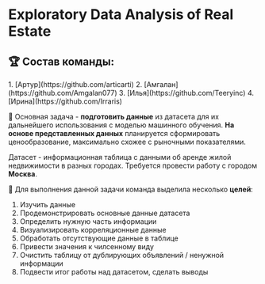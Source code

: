 <h1> Exploratory Data Analysis of Real Estate </a></h1>

<h2>🏆 Состав команды: </h2>
1. [Артур](https://github.com/articarti)
2. [Амгалан](https://github.com/Amgalan077)
3. [Илья](https://github.com/Teeryinc)
4. [Ирина](https://github.com/Irraris)

🎯 Основная задача - **подготовить данные** из датасета для их дальнейшего использования с моделью машинного обучения. **На основе представленных данных** планируется сформировать ценообразование, максимально схожее с рыночными показателями.

Датасет - информационная таблица с данными об аренде жилой недвижимости в разных городах. Требуется провести работу с городом **Москва**.


📝 Для выполнения данной задачи команда выделила несколько **целей**:
1. Изучить данные
2. Продемонстрировать основные данные датасета
3. Определить нужную часть информации
4. Визуализировать корреляционные данные
4. Обработать отсутствующие данные в таблице
5. Привести значения к чилсенному виду
6. Очистить таблицу от дублирующих объявлений / ненужной информации
7. Подвести итог работы над датасетом, сделать выводы

